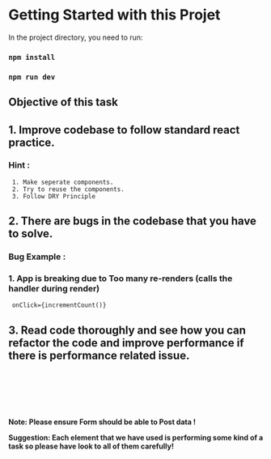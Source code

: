 # Getting Started with this Projet

In the project directory, you need to run:

### `npm install`

### `npm run dev`

## Objective of this task

## 1. Improve codebase to follow standard react practice.

### Hint :

     1. Make seperate components.
     2. Try to reuse the components.
     3. Follow DRY Principle

## 2. There are bugs in the codebase that you have to solve.

### Bug Example :

### 1. App is breaking due to Too many re-renders (calls the handler during render)

```
 onClick={incrementCount()}

```

## 3. Read code thoroughly and see how you can refactor the code and improve performance if there is performance related issue.

&emsp;

&emsp;

&emsp;

**Note: Please ensure Form should be able to Post data !**

**Suggestion: Each element that we have used is performing some kind of a task so please have look to all of them carefully!**
